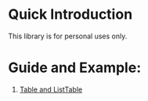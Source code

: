 # Quick Introduction

This library is for personal uses only.

# Guide and Example:

1. [Table and ListTable](example/Table_and_ListTable.md)